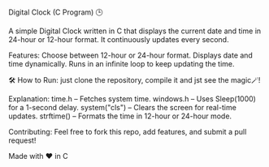 Digital Clock (C Program) 🕒

A simple Digital Clock written in C that displays the current date and time in 24-hour or 12-hour format. It continuously updates every second. 

Features:
Choose between 12-hour or 24-hour format.
Displays date and time dynamically.
Runs in an infinite loop to keep updating the time.

🛠️ How to Run:
just clone the repository, compile it and jst see the magic🪄!

Explanation:
time.h – Fetches system time.
windows.h – Uses Sleep(1000) for a 1-second delay.
system("cls") – Clears the screen for real-time updates.
strftime() – Formats the time in 12-hour or 24-hour mode.

Contributing:
Feel free to fork this repo, add features, and submit a pull request!

Made with ❤️ in C

